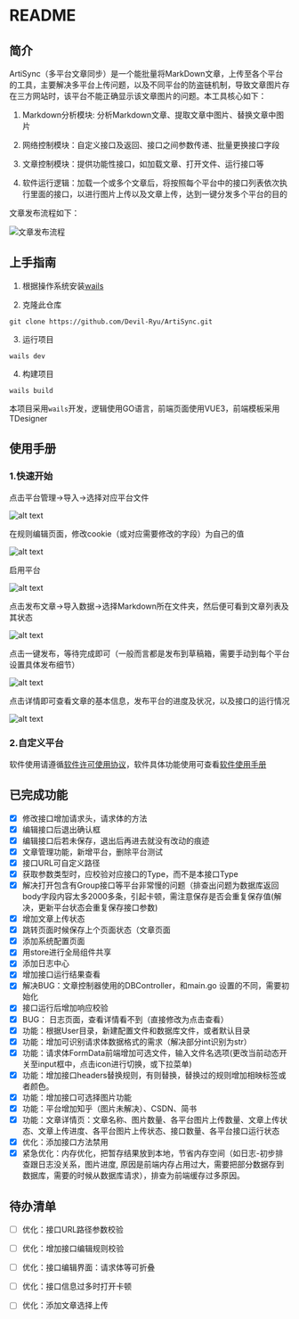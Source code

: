 # README

## 简介

ArtiSync（多平台文章同步）是一个能批量将MarkDown文章，上传至各个平台的工具，主要解决多平台上传问题，以及不同平台的防盗链机制，导致文章图片存在三方网站时，该平台不能正确显示该文章图片的问题。本工具核心如下：

1. Markdown分析模块: 分析Markdown文章、提取文章中图片、替换文章中图片
   
2. 网络控制模块：自定义接口及返回、接口之间参数传递、批量更换接口字段
   
3. 文章控制模块：提供功能性接口，如加载文章、打开文件、运行接口等
   
4. 软件运行逻辑：加载一个或多个文章后，将按照每个平台中的接口列表依次执行里面的接口，以进行图片上传以及文章上传，达到一键分发多个平台的目的

文章发布流程如下：

![文章发布流程](images/ArtiSync_Publish.jpg)

## 上手指南

1. 根据操作系统安装[wails](https://wails.io/zh-Hans/docs/gettingstarted/installation/)

2. 克隆此仓库

```shell
git clone https://github.com/Devil-Ryu/ArtiSync.git
```

3. 运行项目
   
```shell
wails dev
```
4. 构建项目
   
```shell
wails build
```

本项目采用`wails`开发，逻辑使用GO语言，前端页面使用VUE3，前端模板采用TDesigner

## 使用手册
### 1.快速开始
点击平台管理->导入->选择对应平台文件  

![alt text](images/readme/image.png)

在规则编辑页面，修改cookie（或对应需要修改的字段）为自己的值  

![alt text](images/readme/image-1.png)

启用平台  

![alt text](images/readme/image-2.png)

点击发布文章->导入数据->选择Markdown所在文件夹，然后便可看到文章列表及其状态

![alt text](images/readme/image-3.png)

点击一键发布，等待完成即可（一般而言都是发布到草稿箱，需要手动到每个平台设置具体发布细节）  

![alt text](images/readme/image-4.png)

点击详情即可查看文章的基本信息，发布平台的进度及状况，以及接口的运行情况  

![alt text](images/readme/image-5.png)

### 2.自定义平台

软件使用请遵循[软件许可使用协议](https://github.com/Devil-Ryu/ArtiSync/blob/master/AGREEMENT.md)，软件具体功能使用可查看[软件使用手册](https://github.com/Devil-Ryu/ArtiSync/blob/master/manual.md)

## 已完成功能
- [X] 修改接口增加请求头，请求体的方法
- [X] 编辑接口后退出确认框
- [X] 编辑接口后若未保存，退出后再进去就没有改动的痕迹
- [X] 文章管理功能，新增平台，删除平台测试
- [X] 接口URL可自定义路径
- [X] 获取参数类型时，应校验对应接口的Type，而不是本接口Type
- [X] 解决打开包含有Group接口等平台非常慢的问题（排查出问题为数据库返回body字段内容太多2000多条，引起卡顿，需注意保存是否会重复保存值(解决，更新平台状态会重复保存接口参数)
- [X] 增加文章上传状态
- [X] 跳转页面时候保存上个页面状态（文章页面
- [X] 添加系统配置页面
- [X] 用store进行全局组件共享
- [X] 添加日志中心
- [X] 增加接口运行结果查看
- [X] 解决BUG：文章控制器使用的DBController，和main.go 设置的不同，需要初始化
- [X] 接口运行后增加响应校验
- [X] BUG： 日志页面，查看详情看不到（直接修改为点击查看）
- [X] 功能：根据User目录，新建配置文件和数据库文件，或者默认目录
- [X] 功能：增加可识别请求体数据格式的需求（解决部分int识别为str）
- [X] 功能：请求体FormData前端增加可选文件，输入文件名选项(更改当前动态开关至input框中，点击icon进行切换，或下拉菜单)
- [X] 功能：增加接口headers替换规则，有则替换，替换过的规则增加相映标签或者颜色。
- [X] 功能：增加接口可选择图片功能
- [X] 功能：平台增加知乎（图片未解决）、CSDN、简书
- [X] 功能：文章详情页：文章名称、图片数量、各平台图片上传数量、文章上传状态、文章上传进度、各平台图片上传状态、接口数量、各平台接口运行状态
- [X] 优化：添加接口方法禁用
- [X] 紧急优化：内存优化，把暂存结果放到本地，节省内存空间（如日志-初步排查跟日志没关系，图片进度, 原因是前端内存占用过大，需要把部分数据存到数据库，需要的时候从数据库请求），排查为前端缓存过多原因。

## 待办清单
- [ ] 优化：接口URL路径参数校验
- [ ] 优化：增加接口编辑规则校验
- [ ] 优化：接口编辑界面：请求体等可折叠
- [ ] 优化：接口信息过多时打开卡顿
- [ ] 优化：添加文章选择上传

